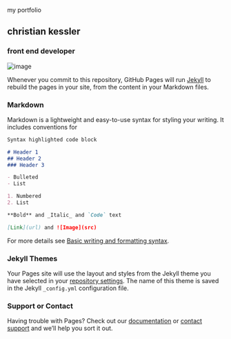 <style
   type="stylesheet/css" href="/style.css">
</style>
         
my portfolio
## christian kessler
### front end developer
![image](https://scontent-lax3-1.xx.fbcdn.net/v/t1.6435-9/72057975_10157535652287394_4115103561816211456_n.jpg?_nc_cat=104&ccb=1-5&_nc_sid=174925&_nc_ohc=tHNjDt_RPncAX_6taHR&_nc_ht=scontent-lax3-1.xx&oh=00_AT-4Qjl9jT8sdPqQhjX4yV0Fnrwobzb68uX1yw3Pp6YrvQ&oe=61E7DE5A)

Whenever you commit to this repository, GitHub Pages will run [Jekyll](https://jekyllrb.com/) to rebuild the pages in your site, from the content in your Markdown files.

### Markdown

Markdown is a lightweight and easy-to-use syntax for styling your writing. It includes conventions for

```markdown
Syntax highlighted code block

# Header 1
## Header 2
### Header 3

- Bulleted
- List

1. Numbered
2. List

**Bold** and _Italic_ and `Code` text

[Link](url) and ![Image](src)
```

For more details see [Basic writing and formatting syntax](https://docs.github.com/en/github/writing-on-github/getting-started-with-writing-and-formatting-on-github/basic-writing-and-formatting-syntax).

### Jekyll Themes

Your Pages site will use the layout and styles from the Jekyll theme you have selected in your [repository settings](https://github.com/christiansportfolio/christiansportfolio.github.io/settings/pages). The name of this theme is saved in the Jekyll `_config.yml` configuration file.

### Support or Contact

Having trouble with Pages? Check out our [documentation](https://docs.github.com/categories/github-pages-basics/) or [contact support](https://support.github.com/contact) and we’ll help you sort it out.
